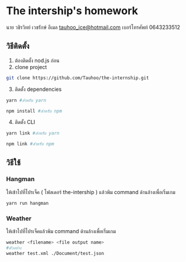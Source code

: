 # The intership's homework

นาย วชิรวิทย์ เวชรักษ์
อีเมล tauhoo_ice@hotmail.com
เบอร์โทรศัพท์ 0643233512

## วิธีติดตั้ง

1. ต้องติดตั้ง nod.js ก่อน
2. clone project

```bash
git clone https://github.com/Tauhoo/the-internship.git
```

3. ติดตั้ง dependencies

```bash
yarn #สำหรับ yarn

npm install #สำหรับ npm
```

4. ติดตั้ง CLI

```bash
yarn link #สำหรับ yarn

npm link #สำหรับ npm
```

## วิธีใช้

### Hangman

ให้เข้าไปที่โปรเจ็ค ( โฟลเดอร์ the-intership ) แล้วพิม command ด้านล้างเพื่อเริ่มเกม

```bash
yarn run hangman
```

### Weather

ให้เข้าไปที่โปรเจ็คแล้วพิม command ด้านล้างเพื่อเริ่มเกม

```bash
weather <filename> <file output name>
#ตัวอย่าง
weather test.xml ./Document/test.json
```
